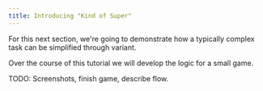 ```yaml
---
title: Introducing "Kind of Super"
---
```


For this next section, we're going to demonstrate how a typically complex task can be simplified through variant.

Over the course of this tutorial we will develop the logic for a small game.

TODO: Screenshots, finish game, describe flow.